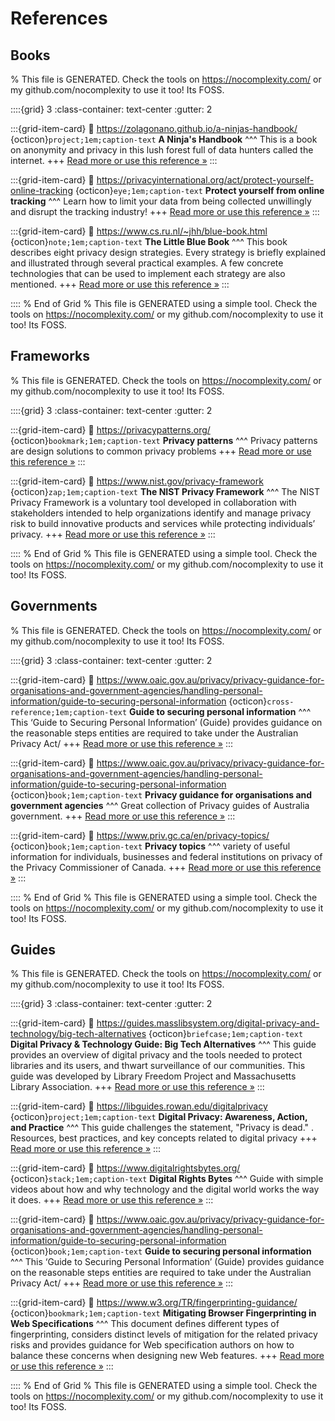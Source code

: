 # References 

## Books  

% This file is GENERATED. Check the tools on https://nocomplexity.com/ or my github.com/nocomplexity to use it too! Its FOSS. 

::::{grid} 3
:class-container: text-center
:gutter: 2

:::{grid-item-card}
:link: https://zolagonano.github.io/a-ninjas-handbook/ 
{octicon}`project;1em;caption-text` **A Ninja's Handbook**
^^^
This is a book on anonymity and privacy in this lush forest full of data hunters called the internet.
+++
[Read more or use this reference »](https://zolagonano.github.io/a-ninjas-handbook/)
:::


:::{grid-item-card}
:link: https://privacyinternational.org/act/protect-yourself-online-tracking 
{octicon}`eye;1em;caption-text` **Protect yourself from online tracking**
^^^
 Learn how to limit your data from being collected unwillingly and disrupt the tracking industry!
+++
[Read more or use this reference »](https://privacyinternational.org/act/protect-yourself-online-tracking)
:::


:::{grid-item-card}
:link: https://www.cs.ru.nl/~jhh/blue-book.html 
{octicon}`note;1em;caption-text` **The Little Blue Book**
^^^
This book describes eight privacy design strategies. Every strategy is briefly explained and illustrated through several practical examples. A few concrete technologies that can be used to implement each strategy are also mentioned.
+++
[Read more or use this reference »](https://www.cs.ru.nl/~jhh/blue-book.html)
:::


:::: 
 % End of Grid 
% This file is GENERATED using a simple tool. Check the tools on https://nocomplexity.com/ or my github.com/nocomplexity to use it too! Its FOSS. 

## Frameworks  

% This file is GENERATED. Check the tools on https://nocomplexity.com/ or my github.com/nocomplexity to use it too! Its FOSS. 

::::{grid} 3
:class-container: text-center
:gutter: 2

:::{grid-item-card}
:link: https://privacypatterns.org/ 
{octicon}`bookmark;1em;caption-text` **Privacy patterns**
^^^
Privacy patterns are design solutions to common privacy problems 
+++
[Read more or use this reference »](https://privacypatterns.org/)
:::


:::{grid-item-card}
:link: https://www.nist.gov/privacy-framework 
{octicon}`zap;1em;caption-text` **The NIST Privacy Framework**
^^^
The NIST Privacy Framework is a voluntary tool developed in collaboration with stakeholders intended to help organizations identify and manage privacy risk to build innovative products and services while protecting individuals’ privacy.
+++
[Read more or use this reference »](https://www.nist.gov/privacy-framework)
:::


:::: 
 % End of Grid 
% This file is GENERATED using a simple tool. Check the tools on https://nocomplexity.com/ or my github.com/nocomplexity to use it too! Its FOSS. 

## Governments  

% This file is GENERATED. Check the tools on https://nocomplexity.com/ or my github.com/nocomplexity to use it too! Its FOSS. 

::::{grid} 3
:class-container: text-center
:gutter: 2

:::{grid-item-card}
:link: https://www.oaic.gov.au/privacy/privacy-guidance-for-organisations-and-government-agencies/handling-personal-information/guide-to-securing-personal-information 
{octicon}`cross-reference;1em;caption-text` **Guide to securing personal information**
^^^
This ‘Guide to Securing Personal Information’ (Guide) provides guidance on the reasonable steps entities are required to take under the Australian Privacy Act/
+++
[Read more or use this reference »](https://www.oaic.gov.au/privacy/privacy-guidance-for-organisations-and-government-agencies/handling-personal-information/guide-to-securing-personal-information)
:::


:::{grid-item-card}
:link: https://www.oaic.gov.au/privacy/privacy-guidance-for-organisations-and-government-agencies/handling-personal-information/guide-to-securing-personal-information 
{octicon}`book;1em;caption-text` **Privacy guidance for organisations and government agencies**
^^^
Great collection of Privacy guides of Australia government.
+++
[Read more or use this reference »](https://www.oaic.gov.au/privacy/privacy-guidance-for-organisations-and-government-agencies/handling-personal-information/guide-to-securing-personal-information)
:::


:::{grid-item-card}
:link: https://www.priv.gc.ca/en/privacy-topics/ 
{octicon}`book;1em;caption-text` **Privacy topics**
^^^
variety of useful information for individuals, businesses and federal institutions on privacy of the Privacy Commissioner of Canada.
+++
[Read more or use this reference »](https://www.priv.gc.ca/en/privacy-topics/)
:::


:::: 
 % End of Grid 
% This file is GENERATED using a simple tool. Check the tools on https://nocomplexity.com/ or my github.com/nocomplexity to use it too! Its FOSS. 

## Guides  

% This file is GENERATED. Check the tools on https://nocomplexity.com/ or my github.com/nocomplexity to use it too! Its FOSS. 

::::{grid} 3
:class-container: text-center
:gutter: 2

:::{grid-item-card}
:link: https://guides.masslibsystem.org/digital-privacy-and-technology/big-tech-alternatives 
{octicon}`briefcase;1em;caption-text` **Digital Privacy & Technology Guide: Big Tech Alternatives**
^^^
This guide provides an overview of digital privacy and the tools needed to protect libraries and its users, and thwart surveillance of our communities. This guide was developed by Library Freedom Project and Massachusetts Library Association.
+++
[Read more or use this reference »](https://guides.masslibsystem.org/digital-privacy-and-technology/big-tech-alternatives)
:::


:::{grid-item-card}
:link: https://libguides.rowan.edu/digitalprivacy 
{octicon}`project;1em;caption-text` **Digital Privacy: Awareness, Action, and Practice**
^^^
This guide challenges the statement, "Privacy is dead." . Resources, best practices, and key concepts related to digital privacy
+++
[Read more or use this reference »](https://libguides.rowan.edu/digitalprivacy)
:::


:::{grid-item-card}
:link: https://www.digitalrightsbytes.org/ 
{octicon}`stack;1em;caption-text` **Digital Rights Bytes**
^^^
Guide with simple videos about how and why technology and the digital world works the way it does. 
+++
[Read more or use this reference »](https://www.digitalrightsbytes.org/)
:::


:::{grid-item-card}
:link: https://www.oaic.gov.au/privacy/privacy-guidance-for-organisations-and-government-agencies/handling-personal-information/guide-to-securing-personal-information 
{octicon}`book;1em;caption-text` **Guide to securing personal information**
^^^
This ‘Guide to Securing Personal Information’ (Guide) provides guidance on the reasonable steps entities are required to take under the Australian Privacy Act/
+++
[Read more or use this reference »](https://www.oaic.gov.au/privacy/privacy-guidance-for-organisations-and-government-agencies/handling-personal-information/guide-to-securing-personal-information)
:::


:::{grid-item-card}
:link: https://www.w3.org/TR/fingerprinting-guidance/ 
{octicon}`bookmark;1em;caption-text` **Mitigating Browser Fingerprinting in Web Specifications**
^^^
This document defines different types of fingerprinting, considers distinct levels of mitigation for the related privacy risks and provides guidance for Web specification authors on how to balance these concerns when designing new Web features. 
+++
[Read more or use this reference »](https://www.w3.org/TR/fingerprinting-guidance/)
:::


:::: 
 % End of Grid 
% This file is GENERATED using a simple tool. Check the tools on https://nocomplexity.com/ or my github.com/nocomplexity to use it too! Its FOSS. 

